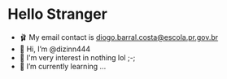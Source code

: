 # Hello Stranger
- 🩰 My email contact is diogo.barral.costa@escola.pr.gov.br
- 👋 Hi, I’m @dizinn444
- 👀 I'm very interest in nothing lol ;-;
- 🌱 I’m currently learning ...

<!---
dizinn444/dizinn444 is a ✨ special ✨ repository because its `README.md` (this file) appears on your GitHub profile.
You can click the Preview link to take a look at your changes.
--->
